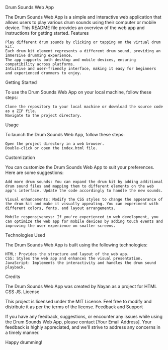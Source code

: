 Drum Sounds Web App

The Drum Sounds Web App is a simple and interactive web application that allows users to play various drum sounds using their computer or mobile device. This README file provides an overview of the web app and instructions for getting started.
Features

    Play different drum sounds by clicking or tapping on the virtual drum kit.
    Each drum kit element represents a different drum sound, providing an immersive drumming experience.
    The app supports both desktop and mobile devices, ensuring compatibility across platforms.
    Intuitive and user-friendly interface, making it easy for beginners and experienced drummers to enjoy.

Getting Started

To use the Drum Sounds Web App on your local machine, follow these steps:

    Clone the repository to your local machine or download the source code as a ZIP file.
    Navigate to the project directory.

Usage

To launch the Drum Sounds Web App, follow these steps:

    Open the project directory in a web browser.
    Double-click or open the index.html file.

Customization

You can customize the Drum Sounds Web App to suit your preferences. Here are some suggestions:

    Add more drum sounds: You can expand the drum kit by adding additional drum sound files and mapping them to different elements on the web app's interface. Update the code accordingly to handle the new sounds.

    Visual enhancements: Modify the CSS styles to change the appearance of the drum kit and make it visually appealing. You can experiment with different colors, fonts, and layout arrangements.

    Mobile responsiveness: If you're experienced in web development, you can optimize the web app for mobile devices by adding touch events and improving the user experience on smaller screens.

Technologies Used

The Drum Sounds Web App is built using the following technologies:

    HTML: Provides the structure and layout of the web app.
    CSS: Styles the web app and enhances the visual presentation.
    JavaScript: Implements the interactivity and handles the drum sound playback.

Credits

The Drum Sounds Web App was created by Nayan as a project for HTML CSS JS.
License

This project is licensed under the MIT License. Feel free to modify and distribute it as per the terms of the license.
Feedback and Support

If you have any feedback, suggestions, or encounter any issues while using the Drum Sounds Web App, please contact [Your Email Address]. Your feedback is highly appreciated, and we'll strive to address any concerns in a timely manner.

Happy drumming!
